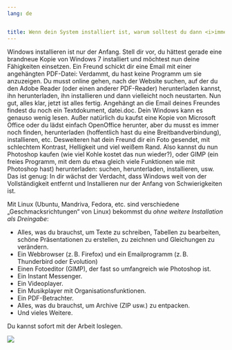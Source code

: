 ```yaml
---
lang: de


title: Wenn dein System installiert ist, warum solltest du dann <i>immer noch</i> Software nachinstallieren müssen?
---
```


Windows installieren ist nur der Anfang. Stell dir vor, du hättest gerade eine brandneue Kopie von Windows 7 installiert und möchtest nun deine Fähigkeiten einsetzen. Ein Freund schickt dir eine Email mit einer angehängten PDF-Datei: Verdammt, du hast keine Programm um sie anzuzeigen. Du musst online gehen, nach der Website suchen, auf der du den Adobe Reader (oder einen anderer PDF-Reader) herunterladen kannst, ihn herunterladen, ihn installieren und dann vielleicht noch neustarten. Nun gut, alles klar, jetzt ist alles fertig. Angehängt an die Email deines Freundes findest du noch ein Textdokument, datei.doc. Dein Windows kann es genauso wenig lesen. Außer natürlich du kaufst eine Kopie von Microsoft Office oder du lädst einfach OpenOffice herunter, aber du musst es immer noch finden, herunterladen (hoffentlich hast du eine Breitbandverbindung), installieren, etc. Desweiteren hat dein Freund dir ein Foto gesendet, mit schlechtem Kontrast, Helligkeit und viel weißem Rand. Also kannst du nun Photoshop kaufen (wie viel Kohle kostet das nun wieder?), oder GIMP (ein freies Programm, mit dem du etwa gleich viele Funktionen wie mit Photoshop hast) herunterladen: suchen, herunterladen, installieren, usw. Das ist genug: In dir wächst der Verdacht, dass Windows weit von der Vollständigkeit entfernt und Installieren nur der Anfang von Schwierigkeiten ist.

Mit Linux (Ubuntu, Mandriva, Fedora, etc. sind verschiedene „Geschmacksrichtungen“ von Linux) bekommst du <i>ohne weitere Installation als Dreingabe</i>:

<ul>
<li>Alles, was du brauchst, um Texte zu schreiben, Tabellen zu bearbeiten, schöne Präsentationen zu erstellen, zu zeichnen und Gleichungen zu verändern.</li>
<li>Ein Webbrowser (z.&#x202f;B. Firefox) und ein Emailprogramm (z.&#x202f;B. Thunderbird oder Evolution)</li>
<li>Einen Fotoeditor (GIMP), der fast so umfangreich wie Photoshop ist.</li>
<li>Ein Instant Messenger.</li>
<li>Ein Videoplayer.</li>
<li>Ein Musikplayer mit Organisationsfunktionen.</li>
<li>Ein PDF-Betrachter.</li>
<li>Alles, was du brauchst, um Archive (ZIP usw.) zu entpacken.</li>
<li>Und vieles Weitere.</li>
</ul>

Du kannst sofort mit der Arbeit loslegen.

<img src="Images/app_menu.png" />




